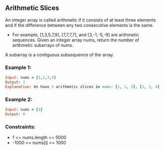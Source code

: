 ## Arithmetic Slices

An integer array is called arithmetic if it consists of at least three elements and if the difference between any two consecutive elements is the same.

- For example, [1,3,5,7,9], [7,7,7,7], and [3,-1,-5,-9] are arithmetic sequences.
Given an integer array nums, return the number of arithmetic subarrays of nums.

A subarray is a contiguous subsequence of the array.

### Example 1:
```ruby
Input: nums = [1,2,3,4]
Output: 3
Explanation: We have 3 arithmetic slices in nums: [1, 2, 3], [2, 3, 4] and [1,2,3,4] itself.
```
### Example 2:
```ruby
Input: nums = [1]
Output: 0
```
### Constraints:

- 1 <= nums.length <= 5000
- -1000 <= nums[i] <= 1000